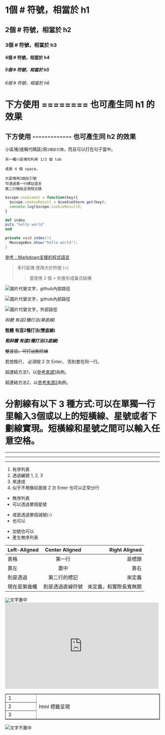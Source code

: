 # 1個 # 符號，相當於 h1
## 2個 # 符號，相當於 h2
### 3個 # 符號，相當於 h3
#### 4個 # 符號，相當於 h4
##### 5個 # 符號，相當於 h5
###### 6個 # 符號，相當於 h6

下方使用 ======== 也可產生同 h1 的效果
========

下方使用 ------------- 也可產生同 h2 的效果
-------------

小區塊(或稱代碼區)用`1個反引號`，而且可以打在句子當中。

    另一種小區塊可利用 1/2 個 tab

    或是 4 個 space。

```
大區塊用3個反引號
可透過第一行標註語言
第二行開始呈現程式碼
```

```js
$scope.cookieGet = function(key){
  $scope.cookieResult = $cookieStore.get(key);
  console.log($scope.cookieResult);
}
```

```ruby
def index
puts "hello world"
end
```

```csharp
private void index(){
  MessageBox.Show("hello world");
}
```

[參考：Markdown支援的程式語言](http://support.codebasehq.com/articles/tips-tricks/syntax-highlighting-in-markdown)

> 多行區塊
> 使用大於符號
> (>)
>> 當使用 2 個 >
>> 則會形成巢式結構

![圖片代替文字，github內部路徑](/image/inner_demo.png)

![圖片代替文字，github內部路徑](/inner_demo.png)

![圖片代替文字，外部路徑](https://i.imgur.com/IgvGsB3.jpg)

*斜體* _有這2種打法(單底線)_

**粗體** __有這2種打法(雙底線)__

***粗斜體*** ___有這2種打法(3底線)___

~~雙波浪，可打出刪除線~~

若想換行，
必須按 2 次 Enter，
否則會在同一行。

超連結方法1，以[參考來源1](https://read01.com/zh-tw/J848LL.html#.XXNYzSgzZPZ)為例。

超連結方法2，以[參考來源2](https://kingofamani.gitbooks.io/git-teach/content/chapter_6_gitbook/markdown.html)為例。

# 分割線有以下 3 種方式:可以在單獨一行里輸入3個或以上的短橫線、星號或者下劃線實現。短橫線和星號之間可以輸入任意空格。

***

---

_ _ _


1. 有序列表
2. 透過編號 1, 2, 3
3. 來達成
4. 似乎不用像前面按 2 次 Enter 也可以正常分行

* 無序列表
* 可以透過單個星號

- 或是透過單個減號(-)
- 也可以

+ 加號也可以
+ 產生無序列表

| Left-Aligned  | Center Aligned  | Right Aligned |
| :------------ |:---------------:| -----:|
| 表格 | 第一行 | 是標題 |
| 靠左 | 置中| 靠右 |
| 則是透過 | 第二行的標記|來定義 |
| 現在是第幾欄 | 則是透過直線符號|來定義，和實際長寬無關|

<table width="100%" border="1">
  <tr>
    <td width="150">1</td>
    <td width="80%" rowspan="3">html 標籤呈現</td>
  </tr>
  <tr>
    <td>2</td>
  </tr>
  <tr>
    <td>3</td>
  </tr>  
  <img style="vertical-align:middle;" src=https://i.imgur.com/pIp7TsJb.jpg"/>文字置中

<iframe src="https://player.vimeo.com/video/108799588?badge=0%20color=ff0179" width="500" height="281" frameborder="0" webkitallowfullscreen mozallowfullscreen allowfullscreen>嵌入影片</iframe>
</table>

![](https://i.imgur.com/pIp7TsJb.jpg)文字不置中





